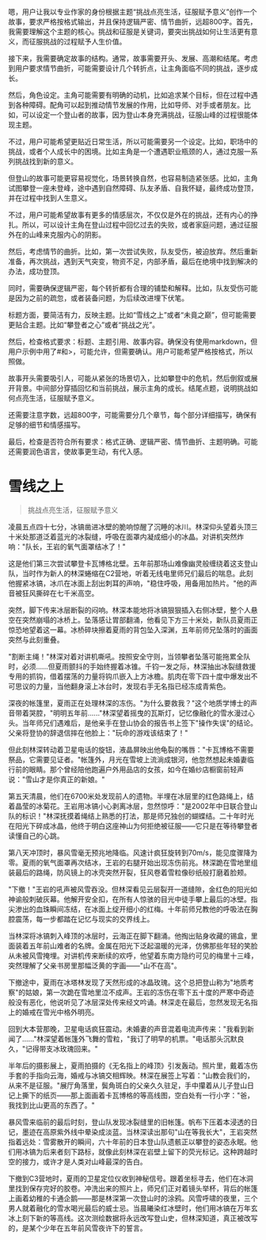 <ReasoningChainRenderer>
嗯，用户让我以专业作家的身份根据主题“挑战点亮生活，征服赋予意义”创作一个故事，要求严格按格式输出，并且保持逻辑严密、情节曲折，远超800字。首先，我需要理解这个主题的核心。挑战和征服是关键词，要突出挑战如何让生活更有意义，而征服挑战的过程赋予人生价值。

接下来，我需要确定故事的结构。通常，故事需要开头、发展、高潮和结尾。考虑到用户要求情节曲折，可能需要设计几个转折点，让主角面临不同的挑战，逐步成长。

然后，角色设定。主角可能需要有明确的动机，比如追求某个目标，但在过程中遇到各种障碍。配角可以起到推动情节发展的作用，比如导师、对手或者朋友。比如，可以设定一个登山者的故事，因为登山本身充满挑战，征服山峰的过程很能体现主题。

不过，用户可能希望更贴近日常生活，所以可能需要另一个设定。比如，职场中的挑战，或者个人成长中的困境。比如主角是一个遭遇职业瓶颈的人，通过克服一系列挑战找到新的意义。

但登山的故事可能更容易视觉化，场景转换自然，也容易制造紧张感。比如，主角试图攀登一座未登峰，途中遇到自然障碍、队友矛盾、自我怀疑，最终成功登顶，并在过程中找到人生意义。

不过，用户可能希望故事有更多的情感层次，不仅仅是外在的挑战，还有内心的挣扎。所以，可以设计主角在登山过程中回忆过去的失败，或者家庭问题，通过征服外在的山峰来克服内心的阴影。

然后，考虑情节的曲折。比如，第一次尝试失败，队友受伤，被迫放弃。然后重新准备，再次挑战，遇到天气突变，物资不足，内部矛盾，最后在绝境中找到解决的办法，成功登顶。

同时，需要确保逻辑严密，每个转折都有合理的铺垫和解释。比如，队友受伤可能是因为之前的疏忽，或者装备问题，为后续改进埋下伏笔。

标题方面，要简洁有力，反映主题。比如“雪线之上”或者“未竟之巅”，但可能需要更贴合主题。比如“攀登者之心”或者“挑战之光”。

然后，检查格式要求：标题、主题引用、故事内容。确保没有使用markdown，但用户示例中用了#和>，可能允许，但需要确认。用户可能希望严格按格式，所以照做。

故事开头需要吸引人，可能从紧张的场景切入，比如攀登中的危机，然后倒叙或展开背景。中间部分穿插回忆和当前挑战，展示主角的成长。结尾点题，说明挑战如何点亮生活，征服赋予意义。

还需要注意字数，远超800字，可能需要分几个章节，每个部分详细描写，确保有足够的细节和情感描写。

最后，检查是否符合所有要求：格式正确、逻辑严密、情节曲折、主题明确。可能还需要润色语言，使故事更生动，有代入感。
</ReasoningChainRenderer>

# 雪线之上

> 挑战点亮生活，征服赋予意义

凌晨五点四十七分，冰镐凿进冰壁的脆响惊醒了沉睡的冰川。林深仰头望着头顶三十米处那道泛着蓝光的冰裂缝，呼吸在面罩内凝成细小的冰晶。对讲机突然炸响："队长，王岩的氧气面罩结冰了！"

这是他们第三次尝试攀登卡瓦博格北壁。五年前那场山难像幽灵般缠绕着这支登山队，当时作为新人的林深蜷缩在C2营地，听着无线电里师兄们最后的喘息。此刻他握紧冰镐，冰爪在冰面上刮出刺耳的声响，"稳住呼吸，用备用加热片。"他的声音被狂风撕碎在七千米高空。

突然，脚下传来冰层断裂的闷响。林深本能地将冰镐狠狠插入右侧冰壁，整个人悬空在突然崩塌的冰桥上。坠落感让胃部翻涌，他看见下方三十米处，新队员夏雨正惊恐地望着这一幕。冰桥碎块擦着夏雨的背包坠入深渊，五年前师兄坠落时的画面突然与此刻重叠。

"割断主绳！"林深对着对讲机嘶吼。按照安全守则，当领攀者坠落可能拖累全队时，必须......但夏雨颤抖的手始终握着冰锥。千钧一发之际，林深抽出冰裂缝救援专用的抓钩，借着摆荡的力量将钩爪嵌入上方冰檐。肌肉在零下四十度中爆发出不可思议的力量，当他翻身滚上冰台时，发现右手无名指已经冻成青紫色。

深夜的帐篷里，夏雨正在处理林深的冻伤。"为什么要救我？"这个地质学博士的声音带着哭腔，"明明五年前......"林深望着摇曳的瓦斯灯，记忆像融化的雪水漫过心头。当年师兄们遇难后，是他亲手在登山协会的报告书上签下"操作失误"的结论。父亲将登协的辞退信摔在他脸上："玩命的游戏该结束了！"

但此刻林深转动着卫星电话的旋钮，液晶屏映出他龟裂的嘴唇："卡瓦博格不需要祭品，它需要见证者。"帐篷外，月光在雪坡上流淌成银河，他忽然想起未婚妻临行前的眼睛。那个曾经陪他跑遍户外用品店的女孩，如今在婚纱店橱窗前轻声说："雪山才是你真正的新娘。"

第五天清晨，他们在6700米处发现前人的遗物。半埋在冰层里的红色路绳上，结着晶莹的冰菊花。王岩用冰镐小心剥离冰层，忽然惊呼："是2002年中日联合登山队的标识！"林深抚摸着绳结上熟悉的打法，那是师兄独创的蝴蝶结。二十年时光在阳光下碎成冰晶，他终于明白这座神山为何拒绝被征服——它只是在等待攀登者读懂自己的心跳。

第八天冲顶时，暴风雪毫无预兆地降临。风速计疯狂旋转到70m/s，能见度骤降为零。夏雨的氧气面罩再次结冰，王岩的右腿开始出现冻伤前兆。林深跪在雪地里组装最后的路绳，防风镜上的冰壳突然开裂，狂风卷着雪粒像砂纸般打磨着脸颊。

"下撤！"王岩的吼声被风雪吞没。但林深看见云层裂开一道缝隙，金红色的阳光如神谕般刺破灰幕。他解开安全扣，在所有人惊骇的目光中徒手攀上最后的冰壁。指尖渗出的血珠瞬间冻结，在冰面上绽开细小的红梅。十年前师兄教他的呼吸法在胸腔震荡，每一步都踏在记忆与现实的交界线上。

当林深将冰镐刺入峰顶的冰层时，云海正在脚下翻涌。他掏出贴身收藏的锡盒，里面装着五年前山难者的名牌。金属在阳光下泛起温暖的光泽，仿佛那些年轻的笑脸从未被风雪掩埋。对讲机传来断续的欢呼，他望着东南方隐约可见的梅里十三峰，突然理解了父亲书房里那幅泛黄的字画——"山不在高"。

下撤途中，夏雨在冰塔林发现了天然形成的冰晶玫瑰。这个总把登山称为"地质考察"的姑娘，第一次跪在雪地里泣不成声。王岩的冻伤在零下五十度的严寒中奇迹般没有恶化，他说听见了冰层深处传来经文吟诵。林深走在最后，忽然发现无名指上的婚戒在雪光中格外明亮。

回到大本营那晚，卫星电话疯狂震动。未婚妻的声音混着电流声传来："我看到新闻了......"林深望着帐篷外飞舞的雪粒，"我订了明早的机票。"电话那头沉默良久，"记得带支冰玫瑰回来。"

半年后的摄影展上，夏雨拍摄的《无名指上的峰顶》引发轰动。照片里，戴着冻伤手套的手指向云海，婚戒与冰镐交相辉映。林深在展签上写着："山教会我们的，从来不是征服。"展厅角落里，鬓角斑白的父亲久久驻足，手中攥着从儿子登山日记上撕下的纸页——那上面画着卡瓦博格的等高线图，空白处有一行小字："爸，我找到比山更高的东西了。"

暴风雪来临前的最后时刻，登山队发现冰裂缝里的旧帐篷。帆布下压着本浸透的日记，墨迹在高原紫外线中晕染成淡蓝。当林深读出那句"山在等我长大"，王岩突然指着远处：雪雾散开的瞬间，六十年前的日本登山队遗骸正以攀登的姿态永眠。他们用冰镐为后来者刻下路标，就像此刻林深在岩壁上留下的荧光标记。这种跨越时空的接力，或许才是人类对山峰最深的告白。

下撤到C3营地时，夏雨的卫星定位仪收到神秘信号。跟着坐标寻去，他们在冰洞里找到保存完好的胶卷。冲洗出来的照片上，师兄们正对着镜头举杯，背后的帐篷上画着幼稚的卡通企鹅——那是林深第一次登山时的涂鸦。风雪呼啸的夜里，三个男人就着融化的雪水喝光最后的威士忌。当晨曦染红冰壁时，他们用冰镐在万年玄冰上刻下新的等高线。这次测绘数据将永远改写登山史，但林深知道，真正被改写的，是某个少年在五年前风雪夜许下的誓言。